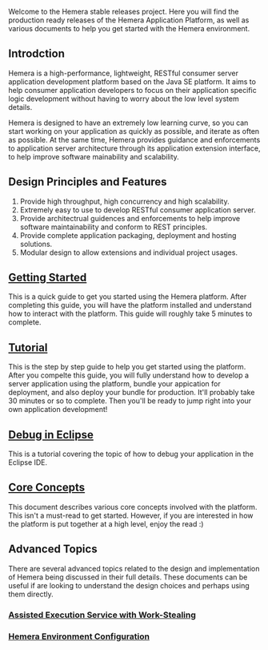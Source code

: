Welcome to the Hemera stable releases project. Here you will find the production
ready releases of the Hemera Application Platform, as well as various documents
to help you get started with the Hemera environment.

## Introdction

Hemera is a high-performance, lightweight, RESTful consumer server application
development platform based on the Java SE platform. It aims to help consumer
application developers to focus on their application specific logic development
without having to worry about the low level system details.

Hemera is designed to have an extremely low learning curve, so you can start working
on your application as quickly as possible, and iterate as often as possible. At the
same time, Hemera provides guidance and enforcements to application server
architecture through its application extension interface, to help improve software
mainability and scalability.

## Design Principles and Features

1. Provide high throughput, high concurrency and high scalability.
2. Extremely easy to use to develop RESTful consumer application server.
3. Provide architectrual guidences and enforcements to help improve software
maintainability and conform to REST principles.
4. Provide complete application packaging, deployment and hosting solutions.
5. Modular design to allow extensions and individual project usages.

## [Getting Started](https://github.com/hemera/Hemera-Release/wiki/Getting-Started)

This is a quick guide to get you started using the Hemera platform. After completing
this guide, you will have the platform installed and understand how to interact
with the platform. This guide will roughly take 5 minutes to complete.

## [Tutorial](https://github.com/hemera/Hemera-Release/wiki/Tutorial)

This is the step by step guide to help you get started using the platform. After
you compelte this guide, you will fully understand how to develop a server
application using the platform, bundle your appication for deployment, and also
deploy your bundle for production. It'll probably take 30 minutes or so to complete.
Then you'll be ready to jump right into your own application development!

## [Debug in Eclipse](https://github.com/hemera/Hemera-Release/wiki/Debug-in-Eclipse)

This is a tutorial covering the topic of how to debug your application in the
Eclipse IDE.

## [Core Concepts](https://github.com/hemera/Hemera-Release/wiki/Core-Concepts)

This document describes various core concepts involved with the platform. This isn't
a must-read to get started. However, if you are interested in how the platform is
put together at a high level, enjoy the read :)

## Advanced Topics

There are several advanced topics related to the design and implementation
of Hemera being discussed in their full details. These documents can be useful
if are looking to understand the design choices and perhaps using them directly.

### [Assisted Execution Service with Work-Stealing](https://github.com/hemera/Hemera-Release/wiki/Assisted-Execution-Service-with-Work-Stealing)

### [Hemera Environment Configuration](https://github.com/hemera/Hemera-Release/wiki/Hemera-Environment-Configuration)